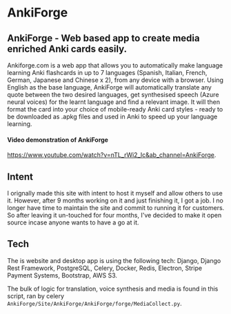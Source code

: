 # AnkiForge
## AnkiForge - Web based app to create media enriched Anki cards easily.
 Ankiforge.com is a web app that allows you to automatically make language learning Anki flashcards in up to 7 languages (Spanish, Italian, French, German, Japanese and Chinese x 2), from any device with a browser. Using English as the base language, AnkiForge will automatically translate any quote between the two desired languages, get synthesised speech (Azure neural voices) for the learnt language and find a relevant image. It will then format the card into your choice of mobile-ready Anki card styles - ready to be downloaded as .apkg files and used in Anki to speed up your language learning.
 
 #### Video demonstration of AnkiForge
 https://www.youtube.com/watch?v=nTL_rWi2_Ic&ab_channel=AnkiForge.
 
 ## Intent

I orignally made this site with intent to host it myself and allow others to use it. However, after 9 months working on it and just finishing it, I got a job. I no longer have time to maintain the site and commit to running it for customers. So after leaving it un-touched for four months, I've decided to make it open source incase anyone wants to have a go at it.

## Tech
The is website and desktop app is using the following tech: Django, Django Rest Framework, PostgreSQL, Celery, Docker, Redis, Electron, Stripe Payment Systems, Bootstrap, AWS S3.

The bulk of logic for translation, voice synthesis and media is found in this script, ran by celery `AnkiForge/Site/AnkiForge/AnkiForge/forge/MediaCollect.py`. 
